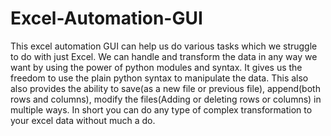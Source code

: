 # Excel-Automation-GUI
This excel automation GUI can help us do various tasks which we struggle to do with just Excel. We can handle and transform the data in any way we want by using the power of python modules and syntax. It gives us the freedom to use the plain python syntax to manipulate the data. This also also provides the ability to save(as a new file or previous file), append(both rows and columns), modify the files(Adding or deleting rows or columns) in multiple ways. In short you can do any type of complex transformation to your excel data without much a do.
